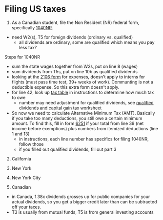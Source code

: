 # Filing US taxes
1. As a Canadian student, file the Non Resident (NR) federal form, specifically [1040NR](https://www.irs.gov/pub/irs-pdf/f1040nr.pdf).
- need W2(s), T5 for foreign dividends (ordinary vs. qualified)
  - all dividends are ordinary, some are qualified which means you pay less tax?

Steps for 1040NR
- sum the state wages together from W2s, put on line 8 (wages)
- sum dividends from T5s, put on line 10b as qualified dividends
- looking at the [2106 form](https://www.irs.gov/pub/irs-pdf/f2106.pdf) for expenses, doesn't apply to interns for flights (must pass time test, 39+ weeks of work). Communting is not a deductible expense. So this extra form doesn't apply.
- for line 42, look up [tax table](https://www.irs.gov/pub/irs-pdf/i1040nr.pdf) in instructions to determine how much tax to owe
  - number may need adjustment for qualified dividends, see [qualified dividends and capital gain tax worksheet](https://www.irs.gov/pub/irs-pdf/i1040nr.pdf)
- So now we need to calculate Alternative Minimum Tax (AMT). Basically if you take too many deductions, you still owe a certain minimum amount. To find this, fill in form [6251](https://www.irs.gov/pub/irs-pdf/f6251.pdf) if your total from line 39 (net income before exemptions) plus numbers from itemized deductions (line 1 and 13)
  - in instructions, each line number has specifics for filing 1040NR, follow those
  - if you filled out qualified dividends, fill out part 3
 
2. California

3. New York

4. New York City

5. Canadian
- in Canada, 1.38x dividends grosses up for public companies for your actual dividends, so you get a bigger credit later than can be subtracted off your taxes. 
- T3 is usually from mutual funds, T5 is from general investing accounts
